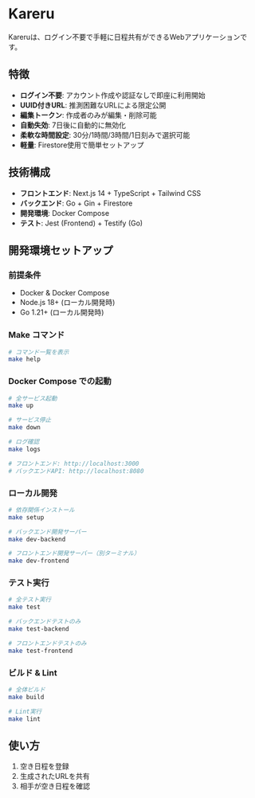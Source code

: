 # Kareru

Kareruは、ログイン不要で手軽に日程共有ができるWebアプリケーションです。

## 特徴

- **ログイン不要**: アカウント作成や認証なしで即座に利用開始
- **UUID付きURL**: 推測困難なURLによる限定公開
- **編集トークン**: 作成者のみが編集・削除可能
- **自動失効**: 7日後に自動的に無効化
- **柔軟な時間設定**: 30分/1時間/3時間/1日刻みで選択可能
- **軽量**: Firestore使用で簡単セットアップ

## 技術構成

- **フロントエンド**: Next.js 14 + TypeScript + Tailwind CSS
- **バックエンド**: Go + Gin + Firestore
- **開発環境**: Docker Compose
- **テスト**: Jest (Frontend) + Testify (Go)

## 開発環境セットアップ

### 前提条件
- Docker & Docker Compose
- Node.js 18+ (ローカル開発時)
- Go 1.21+ (ローカル開発時)

### Make コマンド
```bash
# コマンド一覧を表示
make help
```

### Docker Compose での起動
```bash
# 全サービス起動
make up

# サービス停止
make down

# ログ確認
make logs

# フロントエンド: http://localhost:3000
# バックエンドAPI: http://localhost:8080
```

### ローカル開発
```bash
# 依存関係インストール
make setup

# バックエンド開発サーバー
make dev-backend

# フロントエンド開発サーバー（別ターミナル）
make dev-frontend
```

### テスト実行
```bash
# 全テスト実行
make test

# バックエンドテストのみ
make test-backend

# フロントエンドテストのみ
make test-frontend
```

### ビルド & Lint
```bash
# 全体ビルド
make build

# Lint実行
make lint
```

## 使い方

1. 空き日程を登録
2. 生成されたURLを共有
3. 相手が空き日程を確認
